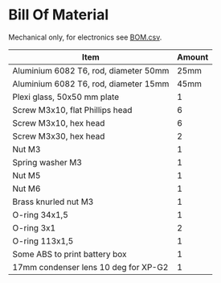 Bill Of Material
================

Mechanical only, for electronics see [BOM.csv](./pcb/BOM.csv).

| Item					| Amount|
|---------------------------------------|-------|
| Aluminium 6082 T6, rod, diameter 50mm	| 25mm	|
| Aluminium 6082 T6, rod, diameter 15mm	| 45mm	|
| Plexi glass, 50x50 mm plate		| 1	|
| Screw M3x10, flat Phillips head	| 6	|
| Screw M3x10, hex head			| 6	|
| Screw M3x30, hex head			| 2	|
| Nut M3				| 1	|
| Spring washer M3			| 1	|
| Nut M5				| 1	|
| Nut M6				| 1	|
| Brass knurled nut M3			| 1	|
| O-ring 34x1,5				| 1	|
| O-ring 3x1				| 2	|
| O-ring 113x1,5			| 1	|
| Some ABS to print battery box		| 1	|
| 17mm condenser lens 10 deg for XP-G2	| 1	|
